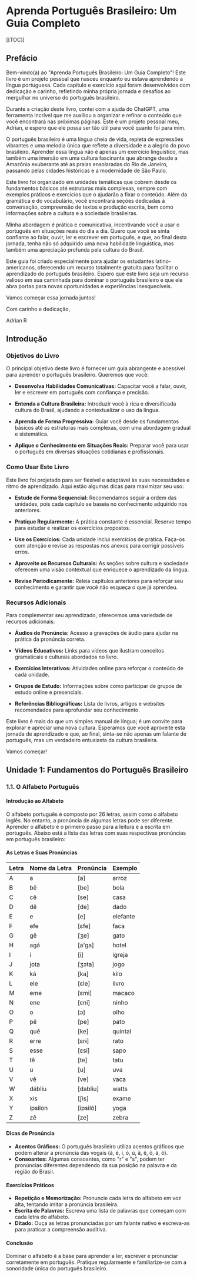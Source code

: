 # Aprenda Português Brasileiro: Um Guia Completo

[[TOC]]

## Prefácio

Bem-vindo(a) ao "Aprenda Português Brasileiro: Um Guia Completo"! Este livro é um projeto pessoal que nasceu enquanto eu estava aprendendo a língua portuguesa. Cada capítulo e exercício aqui foram desenvolvidos com dedicação e carinho, refletindo minha própria jornada e desafios ao mergulhar no universo do português brasileiro.

Durante a criação deste livro, contei com a ajuda do ChatGPT, uma ferramenta incrível que me auxiliou a organizar e refinar o conteúdo que você encontrará nas próximas páginas. Este é um projeto pessoal meu, Adrian, e espero que ele possa ser tão útil para você quanto foi para mim.

O português brasileiro é uma língua cheia de vida, repleta de expressões vibrantes e uma melodia única que reflete a diversidade e a alegria do povo brasileiro. Aprender essa língua não é apenas um exercício linguístico, mas também uma imersão em uma cultura fascinante que abrange desde a Amazônia exuberante até as praias ensolaradas do Rio de Janeiro, passando pelas cidades históricas e a modernidade de São Paulo.

Este livro foi organizado em unidades temáticas que cobrem desde os fundamentos básicos até estruturas mais complexas, sempre com exemplos práticos e exercícios que o ajudarão a fixar o conteúdo. Além da gramática e do vocabulário, você encontrará seções dedicadas à conversação, compreensão de textos e produção escrita, bem como informações sobre a cultura e a sociedade brasileiras.

Minha abordagem é prática e comunicativa, incentivando você a usar o português em situações reais do dia a dia. Quero que você se sinta confiante ao falar, ouvir, ler e escrever em português, e que, ao final desta jornada, tenha não só adquirido uma nova habilidade linguística, mas também uma apreciação profunda pela cultura do Brasil.

Este guia foi criado especialmente para ajudar os estudantes latino-americanos, oferecendo um recurso totalmente gratuito para facilitar o aprendizado do português brasileiro. Espero que este livro seja um recurso valioso em sua caminhada para dominar o português brasileiro e que ele abra portas para novas oportunidades e experiências inesquecíveis.

Vamos começar essa jornada juntos!

Com carinho e dedicação,

Adrian R

## Introdução

### Objetivos do Livro
O principal objetivo deste livro é fornecer um guia abrangente e acessível para aprender o português brasileiro. Queremos que você:

- **Desenvolva Habilidades Comunicativas:** Capacitar você a falar, ouvir, ler e escrever em português com confiança e precisão.

- **Entenda a Cultura Brasileira:** Introduzir você à rica e diversificada cultura do Brasil, ajudando a contextualizar o uso da língua.

- **Aprenda de Forma Progressiva:** Guiar você desde os fundamentos básicos até as estruturas mais complexas, com uma abordagem gradual e sistemática.

- **Aplique o Conhecimento em Situações Reais:** Preparar você para usar o português em diversas situações cotidianas e profissionais.

### Como Usar Este Livro
Este livro foi projetado para ser flexível e adaptável às suas necessidades e ritmo de aprendizado. Aqui estão algumas dicas para maximizar seu uso:

- **Estude de Forma Sequencial:** Recomendamos seguir a ordem das unidades, pois cada capítulo se baseia no conhecimento adquirido nos anteriores.

- **Pratique Regularmente:** A prática constante é essencial. Reserve tempo para estudar e realizar os exercícios propostos.

- **Use os Exercícios:** Cada unidade inclui exercícios de prática. Faça-os com atenção e revise as respostas nos anexos para corrigir possíveis erros.

- **Aproveite os Recursos Culturais:** As seções sobre cultura e sociedade oferecem uma visão contextual que enriquece o aprendizado da língua.

- **Revise Periodicamente:** Releia capítulos anteriores para reforçar seu conhecimento e garantir que você não esqueça o que já aprendeu.

### Recursos Adicionais
Para complementar seu aprendizado, oferecemos uma variedade de recursos adicionais:

- **Áudios de Pronúncia:** Acesso a gravações de áudio para ajudar na prática da pronúncia correta.

- **Vídeos Educativos:** Links para vídeos que ilustram conceitos gramaticais e culturais abordados no livro.

- **Exercícios Interativos:** Atividades online para reforçar o conteúdo de cada unidade.

- **Grupos de Estudo:** Informações sobre como participar de grupos de estudo online e presenciais.

- **Referências Bibliográficas:** Lista de livros, artigos e websites recomendados para aprofundar seu conhecimento.

Este livro é mais do que um simples manual de língua; é um convite para explorar e apreciar uma nova cultura. Esperamos que você aproveite esta jornada de aprendizado e que, ao final, sinta-se não apenas um falante de português, mas um verdadeiro entusiasta da cultura brasileira.

Vamos começar!

## Unidade 1: Fundamentos do Português Brasileiro

### 1.1. O Alfabeto Português

#### Introdução ao Alfabeto

O alfabeto português é composto por 26 letras, assim como o alfabeto inglês. No entanto, a pronúncia de algumas letras pode ser diferente. Aprender o alfabeto é o primeiro passo para a leitura e a escrita em português. Abaixo está a lista das letras com suas respectivas pronúncias em português brasileiro:

#### As Letras e Suas Pronúncias

| Letra | Nome da Letra | Pronúncia | Exemplo   |
|-------|----------------|-----------|-----------|
| A     | a              | [a]       | arroz     |
| B     | bê             | [be]      | bola      |
| C     | cê             | [se]      | casa      |
| D     | dê             | [de]      | dado      |
| E     | e              | [e]       | elefante  |
| F     | efe            | [ɛfe]     | faca      |
| G     | gê             | [ʒe]      | gato      |
| H     | agá            | [a'ga]    | hotel     |
| I     | i              | [i]       | igreja    |
| J     | jota           | [ʒɔta]    | jogo      |
| K     | ká             | [ka]      | kilo      |
| L     | ele            | [ɛle]     | livro     |
| M     | eme            | [ɛmi]     | macaco    |
| N     | ene            | [ɛni]     | ninho     |
| O     | o              | [ɔ]       | olho      |
| P     | pê             | [pe]      | pato      |
| Q     | quê            | [ke]      | quintal   |
| R     | erre           | [ɛrɨ]     | rato      |
| S     | esse           | [ɛsi]     | sapo      |
| T     | tê             | [te]      | tatu      |
| U     | u              | [u]       | uva       |
| V     | vê             | [ve]      | vaca      |
| W     | dábliu         | [dabliu]  | watts     |
| X     | xis            | [ʃis]     | exame     |
| Y     | ípsilon        | [ipsilõ]  | yoga      |
| Z     | zê             | [ze]      | zebra     |

#### Dicas de Pronúncia

- **Acentos Gráficos:** O português brasileiro utiliza acentos gráficos que podem alterar a pronúncia das vogais (á, é, í, ó, ú, â, ê, ô, ã, õ).
- **Consoantes:** Algumas consoantes, como "r" e "s", podem ter pronúncias diferentes dependendo da sua posição na palavra e da região do Brasil.

#### Exercícios Práticos

- **Repetição e Memorização:** Pronuncie cada letra do alfabeto em voz alta, tentando imitar a pronúncia brasileira.
- **Escrita de Palavras:** Escreva uma lista de palavras que começam com cada letra do alfabeto.
- **Ditado:** Ouça as letras pronunciadas por um falante nativo e escreva-as para praticar a compreensão auditiva.

#### Conclusão

Dominar o alfabeto é a base para aprender a ler, escrever e pronunciar corretamente em português. Pratique regularmente e familiarize-se com a sonoridade única do português brasileiro.

